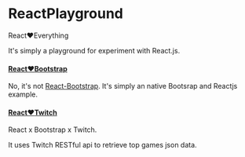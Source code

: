 # ReactPlayground
React:heart:Everything

It's simply a playground for experiment with React.js.

#### [React:heart:Bootstrap](http://zushenyan.github.io/ReactPlayground/src/react_loves_bootstrap/react_loves_bootstrap.html)

No, it's not [React-Bootstrap](https://react-bootstrap.github.io/). It's simply an native Bootsrap and Reactjs example.

#### [React:heart:Twitch](http://zushenyan.github.io/ReactPlayground/src/react_loves_twitch/react_loves_twitch.html)

React x Bootstrap x Twitch.

It uses Twitch RESTful api to retrieve top games json data.
